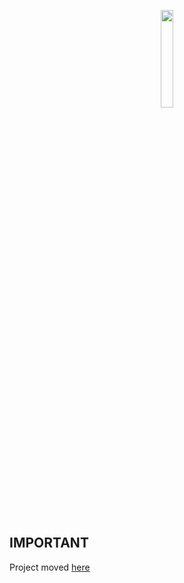 <p align="center">
 <img width="20%" height="20%" src="./logo.png">
</p>

<br />

## IMPORTANT

Project moved [here](https://github.com/DmitryEfimenko/ngspot )
